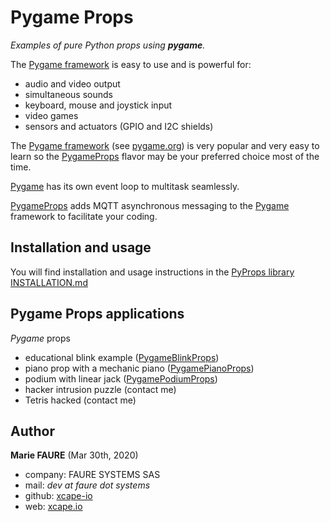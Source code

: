 ﻿# Pygame Props
*Examples of pure Python props using **pygame**.*

The <a href="https://pypi.org/project/pygame/" target="_blank">Pygame framework</a> is easy to use and is powerful for:
* audio and video output
* simultaneous sounds
* keyboard, mouse and joystick input
* video games
* sensors and actuators (GPIO and I2C shields)

The <a href="https://pypi.org/project/pygame/" target="_blank">Pygame framework</a> (see <a href="https://www.pygame.org/" target="_blank">pygame.org</a>) is very popular and very easy to learn so the [PygameProps](./PygameProps) flavor may be your preferred choice most of the time.

<a href="https://www.pygame.org/" target="_blank">Pygame</a> has its own event loop to multitask seamlessly.

[PygameProps](./PygameProps) adds MQTT asynchronous messaging to the <a href="https://pypi.org/project/pygame/" target="_blank">Pygame</a> framework to facilitate your coding.


## Installation and usage
You will find installation and usage instructions in the [PyProps library INSTALLATION.md](../INSTALLATION.md)


## Pygame Props applications

*Pygame* props
* educational blink example ([PygameBlinkProps](PygameBlinkProps))
* piano prop with a mechanic piano ([PygamePianoProps](PygamePianoProps))
* podium with linear jack ([PygamePodiumProps](PygamePodiumProps))
* hacker intrusion puzzle (contact me)
* Tetris hacked (contact me)


## Author

**Marie FAURE** (Mar 30th, 2020)
* company: FAURE SYSTEMS SAS
* mail: *dev at faure dot systems*
* github: <a href="https://github.com/xcape-io?tab=repositories" target="_blank">xcape-io</a>
* web: <a href="https://xcape.io/" target="_blank">xcape.io</a>